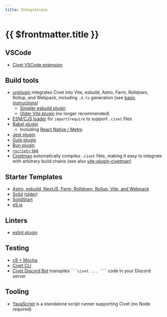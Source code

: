 ```yaml
---
title: Integrations
---
```


# {{ $frontmatter.title }}

## VSCode

- [Civet VSCode extension](https://marketplace.visualstudio.com/items?itemName=DanielX.civet)

## Build tools

- [unplugin](https://github.com/DanielXMoore/Civet/blob/main/source/unplugin) integrates Civet into Vite, esbuild, Astro, Farm, Rolldown, Rollup, and Webpack, including `.d.ts` generation (see [basic instructions](https://civet.dev/getting-started#building-a-project))
  - [Simpler esbuild plugin](https://github.com/DanielXMoore/Civet/blob/main/source/esbuild-plugin.civet)
  - [Older Vite plugin](https://github.com/edemaine/vite-plugin-civet) (no longer recommended)
- [ESM/CJS loader](https://github.com/DanielXMoore/Civet/blob/main/register.js) for `import`/`require` to support `.civet` files
- [Babel plugin](https://github.com/DanielXMoore/Civet/blob/main/source/babel-plugin.civet)
  - Including [React Native / Metro](https://github.com/DanielXMoore/Civet/tree/main/integration/metro)
- [Jest plugin](https://github.com/DanielXMoore/Civet/tree/main/integration/jest)
- [Gulp plugin](https://github.com/DanielXMoore/Civet/tree/main/integration/gulp)
- [Bun plugin](https://github.com/DanielXMoore/Civet/blob/main/source/bun-civet.civet)
- [`<script>` tag](https://github.com/DanielXMoore/Civet/tree/main/integration/script)
- [Civetman](https://github.com/zihan-ch/civetman) automatically compiles `.civet` files, making it easy to integrate with arbitrary build chains (see also [vite-plugin-civetman](https://github.com/krist7599555/vite-plugin-civetman))

## Starter Templates

- [Astro, esbuild, NextJS, Farm, Rolldown, Rollup, Vite, and Webpack](https://github.com/DanielXMoore/Civet/blob/main/integration/unplugin-examples)
- [Solid](https://github.com/edemaine/civet-solid-vite-template) ([older](https://github.com/orenelbaum/solid-civet-template))
- [SolidStart](https://github.com/orenelbaum/solid-start-civet-template)
- [p5.js](https://codesandbox.io/p/sandbox/drawing-points-civet-2tk4jq)

## Linters

- [eslint plugin](https://github.com/DanielXMoore/Civet/blob/main/integration/eslint)

## Testing

- [c8 + Mocha](https://github.com/DanielXMoore/Civet#c8--mocha)
- [Civet CLI](https://civet.dev/getting-started#executing-code)
- [Civet Discord Bot](https://github.com/DanielXMoore/civet-discord) transpiles ` ```civet ... ``` ` code in your Discord server

## Tooling

- [YavaScript](https://github.com/suchipi/yavascript) is a standalone script runner supporting Civet (no Node required)

<!-- Auto-update: 2025-10-17T11:04:45.357001 -->
